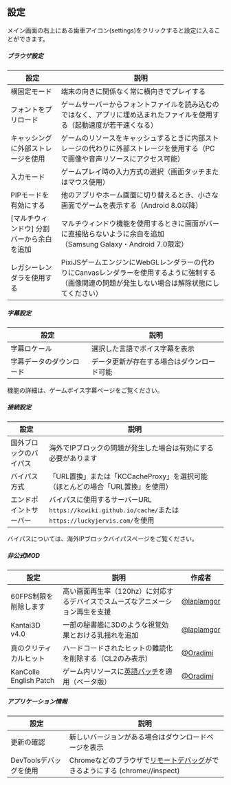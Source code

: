 <link rel="stylesheet" href="https://fonts.googleapis.com/css2?family=Material+Symbols+Outlined:opsz,wght,FILL,GRAD@20,400,0,0&icon_names=settings" />

## 設定 

メイン画面の右上にある歯車アイコン(<span class="material-symbols-outlined inline-icon">settings</span>)をクリックすると設定に入ることができます。

##### ブラウザ設定

| 設定 | 説明 | 
| --- | -- |
| 横固定モード | 端末の向きに関係なく常に横向きでプレイする |
| フォントをプリロード | ゲームサーバーからフォントファイルを読み込むのではなく、アプリに埋め込まれたファイルを使用する（起動速度が若干速くなる） |
| キャッシングに外部ストレージを使用 | ゲームのリソースをキャッシュするときに内部ストレージの代わりに外部ストレージを使用する（PCで画像や音声リソースにアクセス可能） |
| 入力モード | ゲームプレイ時の入力方式の選択（画面タッチまたはマウス使用） |
| PIPモードを有効にする | 他のアプリやホーム画面に切り替えるとき、小さな画面でゲームを表示する（Android 8.0以降） |
| [マルチウィンドウ] 分割バーから余白を追加 | マルチウィンドウ機能を使用するときに画面がバーに直接貼らないように余白を追加<br/>（Samsung Galaxy・Android 7.0限定） |
| レガシーレンダラを使用する | PixiJSゲームエンジンにWebGLレンダラーの代わりにCanvasレンダラーを使用するように強制する（画像関連の問題が発生しない場合は解除状態にしてください） | 

##### 字幕設定

| 設定 | 説明 | 
| --- | --- |
| 字幕ロケール | 選択した言語でボイス字幕を表示 |
| 字幕データのダウンロード | データ更新が存在する場合はダウンロード可能 |

機能の詳細は、<span class="link" data-move="voiceline">ゲームボイス字幕</span>ページをご覧ください。

##### 接続設定

| 設定 | 説明 | 
| --- | --- |
| 国外ブロックのバイパス | 海外でIPブロックの問題が発生した場合は有効にする必要があります |
| バイパス方式 | 「URL置換」または「KCCacheProxy」を選択可能（ほとんどの場合「URL置換」を使用） |
| エンドポイントサーバー | バイパスに使用するサーバーURL<br/>`https://kcwiki.github.io/cache/`または`https://luckyjervis.com/`を使用 |

バイパスについては、<span class="link" data-move="gadgetbypass">海外IPブロックバイパス</span>ページをご覧ください。

##### 非公式MOD

| 設定                     | 説明 | 作成者 |
|------------------------| --- | --- |
| 60FPS制限を削除します          | 高い画面再生率（120hz）に対応するデバイスでスムーズなアニメーション再生を支援 | [@laplamgor](https://x.com/laplamgor) |
| Kantai3D v4.0          | 一部の秘書艦に3Dのような視覚効果とおける乳揺れを追加 | [@laplamgor](https://x.com/laplamgor) |
| 真のクリティカルヒット            | ハードコードされたヒットの難読化を削除する（CL2のみ表示） | [@Oradimi](https://x.com/oradimi) |
| KanColle English Patch | ゲーム内リソースに[英語パッチ](https://github.com/Oradimi/KanColle-English-Patch-KCCP)を適用（ベータ版） | [@Oradimi](https://x.com/oradimi) |

##### アプリケーション情報

| 設定 | 説明 |
| --- | --- |
| 更新の確認 | 新しいバージョンがある場合はダウンロードページを表示 | 
| DevToolsデバッグを使用 | Chromeなどのブラウザで[リモートデバッグ](https://developer.chrome.com/docs/devtools/remote-debugging?hl=ja)ができるようにする (chrome://inspect) |